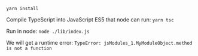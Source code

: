 `yarn install`

Compile TypeScript into JavaScript ES5 that node can run:
`yarn tsc`

Run in node:
`node ./lib/index.js`

We will get a runtime error:
`TypeError: jsModules_1.MyModuleObject.method is not a function`
